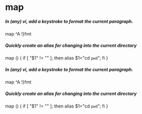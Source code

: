 # map

##### In (any) vi, add a keystroke to format the current paragraph.

   map  ^A !}fmt

##### Quickly create an alias for changing into the current directory

   map () { if [ "$1" != "" ]; then alias $1="cd `pwd`"; fi }

##### In (any) vi, add a keystroke to format the current paragraph.

   map  ^A !}fmt

##### Quickly create an alias for changing into the current directory

   map () { if [ "$1" != "" ]; then alias $1="cd `pwd`"; fi }
